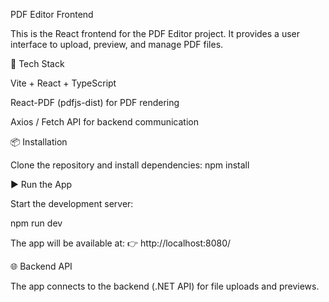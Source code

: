 PDF Editor Frontend

This is the React frontend for the PDF Editor project. It provides a user interface to upload, preview, and manage PDF files.

🚀 Tech Stack

Vite + React + TypeScript

React-PDF (pdfjs-dist) for PDF rendering

Axios / Fetch API for backend communication

📦 Installation

Clone the repository and install dependencies:
npm install

▶️ Run the App

Start the development server:

npm run dev


The app will be available at:
👉 http://localhost:8080/


🌐 Backend API

The app connects to the backend (.NET API) for file uploads and previews.
